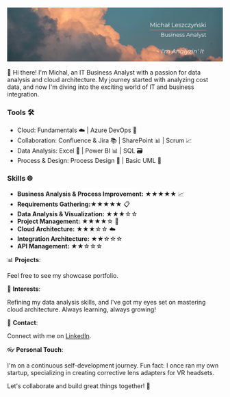 ![Alt Text](https://github.com/sirmichal/sirmichal/blob/main/Linkedin%20header.png)

👋 Hi there! I'm Michal, an IT Business Analyst with a passion for data analysis and cloud architecture. My journey started with analyzing cost data, and now I'm diving into the exciting world of IT and business integration.

### Tools 🛠️
+ Cloud: Fundamentals ☁️ | Azure DevOps 🚀
+ Collaboration: Confluence & Jira 📚 | SharePoint 📊 | Scrum 📈
+ Data Analysis: Excel 🔢 | Power BI 📊 | SQL 🗃️ 
+ Process & Design: Process Design 🔄 | Basic UML 📐

### Skills 🌐
- **Business Analysis & Process Improvement:** ★★★★★ 📈
- **Requirements Gathering:★★★★★** 📋
- **Data Analysis & Visualization:** ★★★☆☆
- **Project Management:** ★★★★☆ 📆
- **Cloud Architecture:** ★★★☆☆ ☁️
- **Integration Architecture:** ★★☆☆☆
- **API Management:** ★★☆☆☆

📊 **Projects**: 

Feel free to see my showcase portfolio.

🌱 **Interests**: 

Refining my data analysis skills, and I've got my eyes set on mastering cloud architecture. Always learning, always growing!

📧 **Contact**: 

Connect with me on [LinkedIn](<https://www.linkedin.com/in/mleszczynski1177/>).

👓 **Personal Touch**: 

I'm on a continuous self-development journey. Fun fact: I once ran my own startup, specializing in creating corrective lens adapters for VR headsets.

Let's collaborate and build great things together! 🌟

